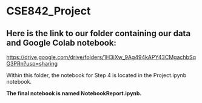 # CSE842_Project


## Here is the link to our folder containing our data and Google Colab notebook:
https://drive.google.com/drive/folders/1H3iXw_9Ag494kAPY43CMgachbSqG3PRn?usp=sharing

Within this folder, the notebook for Step 4 is located in the Project.ipynb notebook.

**The final notebook is named NotebookReport.ipynb.**
